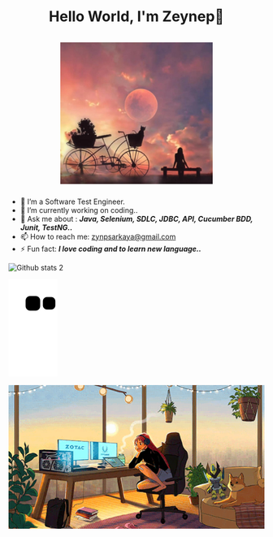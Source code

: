 ### 
<h1 align="center">
 Hello World, I'm Zeynep👋
<br> 
 <br>
<img src="https://github.com/ToKyOzY/ToKyOzY/blob/main/3c66cbe391e89816cacf9a80903b9a4d.jpg" align=beside width=300 >
</h1>

- 🌱 I’m a Software Test Engineer.
- 🔭 I’m currently working on coding..
- 💬 Ask me about :  ***Java, Selenium, SDLC, JDBC, API, Cucumber BDD, Junit, TestNG..***
- 📫 How to reach me: zynpsarkaya@gmail.com
- ⚡ Fun fact: ***I love coding and to learn new language..*** 

![Github stats 2](https://github-readme-stats.vercel.app/api?username=ToKyOzY&show_icons=true&theme=radical)

![snake gif](https://github.com/SenaYcdl/SenaYcdl/blob/output/github-contribution-grid-snake.svg)


<img src="https://github.com/ToKyOzY/ToKyOzY/blob/main/download.gif" width=800>


<!--img src="https://github.com/ToKyOzY/ToKyOzY/blob/main/Computer%20Work%20GIF%20-%20Computer%20Work%20Online%20-%20Discover%20%26%20Share%20GIFs.gif" width="auto">




<!--img align=beside width=190 src="https://github.com/ToKyOzY/ToKyOzY/blob/main/ba4efc5bf76aaef93c65227a950bb419.mp4" />
